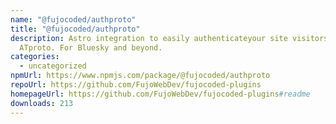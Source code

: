 ```yaml
---
name: "@fujocoded/authproto"
title: "@fujocoded/authproto"
description: Astro integration to easily authenticateyour site visitors using
  ATproto. For Bluesky and beyond.
categories:
  - uncategorized
npmUrl: https://www.npmjs.com/package/@fujocoded/authproto
repoUrl: https://github.com/FujoWebDev/fujocoded-plugins
homepageUrl: https://github.com/FujoWebDev/fujocoded-plugins#readme
downloads: 213
---
```

